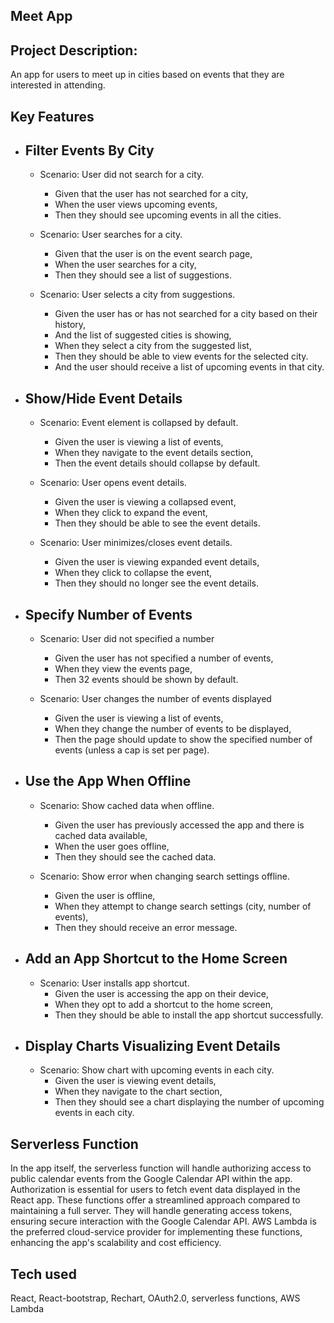 ## Meet App

## Project Description:
An app for users to meet up in cities based on events that they are interested in attending.

## Key Features
- ## Filter Events By City
  - Scenario: User did not search for a city.
    - Given that the user has not searched for a city,
    - When the user views upcoming events,
    - Then they should see upcoming events in all the cities.
   
  - Scenario: User searches for a city.
    - Given that the user is on the event search page,
    - When the user searches for a city,
    - Then they should see a list of suggestions.
   
  - Scenario: User selects a city from suggestions.
    - Given the user has or has not searched for a city based on their history,
    - And the list of suggested cities is showing,
    - When they select a city from the suggested list,
    - Then they should be able to view events for the selected city.
    - And the user should receive a list of upcoming events in that city.

- ## Show/Hide Event Details
  - Scenario: Event element is collapsed by default.
    - Given the user is viewing a list of events,
    - When they navigate to the event details section,
    - Then the event details should collapse by default.
  
  - Scenario: User opens event details.
    - Given the user is viewing a collapsed event,
    - When they click to expand the event,
    - Then they should be able to see the event details.
  
  - Scenario: User minimizes/closes event details.
    - Given the user is viewing expanded event details,
    - When they click to collapse the event,
    - Then they should no longer see the event details.

- ## Specify Number of Events
   - Scenario: User did not specified a number
     - Given the user has not specified a number of events,
     - When they view the events page,
     - Then 32 events should be shown by default.
  
   - Scenario: User changes the number of events displayed
     - Given the user is viewing a list of events,
     - When they change the number of events to be displayed,
     - Then the page should update to show the specified number of events (unless a cap is set per page).
    
- ## Use the App When Offline

  - Scenario: Show cached data when offline.
    - Given the user has previously accessed the app and there is cached data available,
    - When the user goes offline,
    - Then they should see the cached data.

  - Scenario: Show error when changing search settings offline.
    - Given the user is offline,
    - When they attempt to change search settings (city, number of events),
    - Then they should receive an error message.

- ## Add an App Shortcut to the Home Screen

  - Scenario: User installs app shortcut.
    - Given the user is accessing the app on their device,
    - When they opt to add a shortcut to the home screen,
    - Then they should be able to install the app shortcut successfully.

- ## Display Charts Visualizing Event Details

  - Scenario: Show chart with upcoming events in each city.
    - Given the user is viewing event details,
    - When they navigate to the chart section,
    - Then they should see a chart displaying the number of upcoming events in each city.

## Serverless Function
In the app itself, the serverless function will handle authorizing access to public calendar events from the Google Calendar API within the app. Authorization is essential for users to fetch event data displayed in the React app. These functions offer a streamlined approach compared to maintaining a full server. They will handle generating access tokens, ensuring secure interaction with the Google Calendar API. AWS Lambda is the preferred cloud-service provider for implementing these functions, enhancing the app's scalability and cost efficiency.

## Tech used
React, React-bootstrap, Rechart, OAuth2.0, serverless functions, AWS Lambda